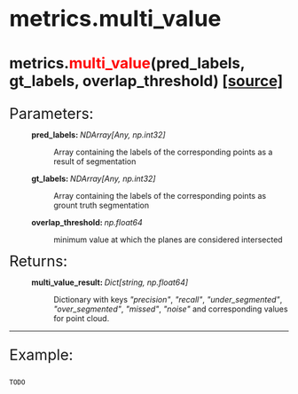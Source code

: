 <p style="font-size: 30pt; font-weight: bold;">
    metrics.multi_value
</p>

<p style="font-size: 20pt; font-weight: bold;">
    metrics.<span style="color: red;">multi_value</span>(pred_labels, gt_labels, overlap_threshold) <a href="https://github.com/MobileRoboticsSkoltech/evops/blob/release/0.1/src/evops/metrics/metrics.py#L132">[source]</a>
</p>

<dt style="font-size: 20pt;">Parameters:</dt>
<dd class="field-odd">
    <dl>
    <dt><strong>pred_labels: </strong>
    <span style="font-style: italic;">NDArray[Any, np.int32]</span>
    </dt>
    <dd>
        <p>Array containing the labels of the corresponding points as a result of segmentation</p>
    </dl>
</dd>
<dd class="field-odd">
    <dl>
    <dt><strong>gt_labels: </strong>
    <span style="font-style: italic;">NDArray[Any, np.int32]</span>
    </dt>
    <dd>
        <p>Array containing the labels of the corresponding points as grount truth segmentation</p>
    </dl>
</dd>
<dd class="field-odd">
    <dl>
    <dt><strong>overlap_threshold: </strong>
    <span style="font-style: italic;">np.float64</span>
    </dt>
    <dd>
        <p>minimum value at which the planes are considered intersected</p>
    </dl>
</dd>
<dt style="font-size: 20pt;">Returns:</dt>
<dd class="field-odd">
    <dl>
    <dt><strong>multi_value_result: </strong>
    <span style="font-style: italic;">Dict[string, np.float64]</span>
    </dt>
    <dd>
        <p>Dictionary with keys 
        <span style="font-style: italic;">"precision"</span>,
        <span style="font-style: italic;">"recall"</span>,
        <span style="font-style: italic;">"under_segmented"</span>,
        <span style="font-style: italic;">"over_segmented"</span>,
        <span style="font-style: italic;">"missed"</span>,
        <span style="font-style: italic;">"noise"</span>
        and corresponding values for point cloud.</p>
    </dl>
</dd>

---

<p style="font-size: 20pt;">
    Example:
</p>

```bash
TODO
```